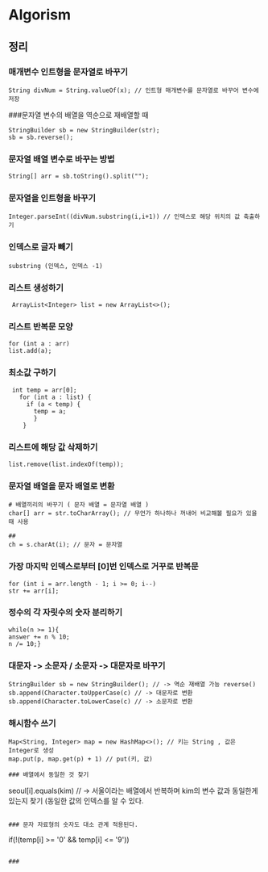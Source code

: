 # Algorism

## 정리

### 매개변수 인트형을 문자열로 바꾸기
```
String divNum = String.valueOf(x); // 인트형 매개변수를 문자열로 바꾸어 변수에 저장
```

###문자열 변수의 배열을 역순으로 재배열할 때
```
StringBuilder sb = new StringBuilder(str);
sb = sb.reverse();
```

### 문자열 배열 변수로 바꾸는 방법
```
String[] arr = sb.toString().split("");
```

### 문자열을 인트형을 바꾸기
```
Integer.parseInt((divNum.substring(i,i+1)) // 인덱스로 해당 위치의 값 축출하기

```

### 인덱스로 글자 빼기
```
substring (인덱스, 인덱스 -1)
```

### 리스트 생성하기
```
 ArrayList<Integer> list = new ArrayList<>();
```

### 리스트 반복문 모양

```
for (int a : arr)
list.add(a);
```

### 최소값 구하기

```
 int temp = arr[0];
   for (int a : list) {
     if (a < temp) {
       temp = a;
       }
    }
```

### 리스트에 해당 값 삭제하기
```		
list.remove(list.indexOf(temp));
```

### 문자열 배열을 문자 배열로 변환

```
# 배열끼리의 바꾸기 ( 문자 배열 = 문자열 배열 )
char[] arr = str.toCharArray(); // 무언가 하나하나 꺼내어 비교해볼 필요가 있을 때 사용

## 
ch = s.charAt(i); // 문자 = 문자열
```

### 가장 마지막 인덱스로부터 [0]번 인덱스로 거꾸로 반복문
```
for (int i = arr.length - 1; i >= 0; i--)
str += arr[i];
```

### 정수의 각 자릿수의 숫자 분리하기
```
while(n >= 1){
answer += n % 10;
n /= 10;}
```
### 대문자 -> 소문자 / 소문자 -> 대문자로 바꾸기
```
StringBuilder sb = new StringBuilder(); // -> 역순 재배열 가능 reverse()
sb.append(Character.toUpperCase(c) // -> 대문자로 변환
sb.append(Character.toLowerCase(c) // -> 소문자로 변환
```

### 해시함수 쓰기
```
Map<String, Integer> map = new HashMap<>(); // 키는 String , 값은 Integer로 생성
map.put(p, map.get(p) + 1) // put(키, 값)

### 배열에서 동일한 것 찾기
```
seoul[i].equals(kim) // -> 서울이라는 배열에서 반복하며 kim의 변수 값과 동일한게 있는지 찾기 (동일한 값의 인덱스를 알 수 있다.
```

### 문자 자료형의 숫자도 대소 관계 적용된다.
```
if(!(temp[i] >= '0' && temp[i] <= '9'))
```

### 
